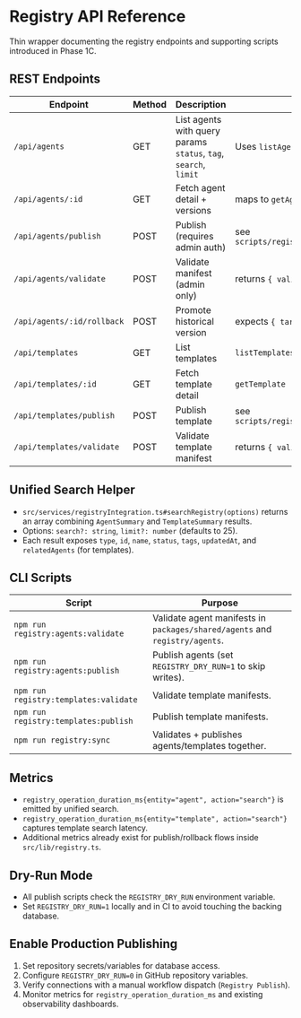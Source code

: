 # Registry API Reference

Thin wrapper documenting the registry endpoints and supporting scripts introduced in Phase 1C.

## REST Endpoints

| Endpoint | Method | Description | Notes |
| --- | --- | --- | --- |
| `/api/agents` | GET | List agents with query params `status`, `tag`, `search`, `limit` | Uses `listAgents` under the hood |
| `/api/agents/:id` | GET | Fetch agent detail + versions | maps to `getAgent` |
| `/api/agents/publish` | POST | Publish (requires admin auth) | see `scripts/registry/publishAgents.ts` |
| `/api/agents/validate` | POST | Validate manifest (admin only) | returns `{ valid, errors }` |
| `/api/agents/:id/rollback` | POST | Promote historical version | expects `{ targetVersion }` |
| `/api/templates` | GET | List templates | `listTemplates` |
| `/api/templates/:id` | GET | Fetch template detail | `getTemplate` |
| `/api/templates/publish` | POST | Publish template | see `scripts/registry/publishTemplates.ts` |
| `/api/templates/validate` | POST | Validate template manifest | returns `{ valid, errors }` |

## Unified Search Helper

- `src/services/registryIntegration.ts#searchRegistry(options)` returns an array combining `AgentSummary` and `TemplateSummary` results.
- Options: `search?: string`, `limit?: number` (defaults to 25).
- Each result exposes `type`, `id`, `name`, `status`, `tags`, `updatedAt`, and `relatedAgents` (for templates).

## CLI Scripts

| Script | Purpose |
| --- | --- |
| `npm run registry:agents:validate` | Validate agent manifests in `packages/shared/agents` and `registry/agents`. |
| `npm run registry:agents:publish` | Publish agents (set `REGISTRY_DRY_RUN=1` to skip writes). |
| `npm run registry:templates:validate` | Validate template manifests. |
| `npm run registry:templates:publish` | Publish template manifests. |
| `npm run registry:sync` | Validates + publishes agents/templates together. |

## Metrics

- `registry_operation_duration_ms{entity="agent", action="search"}` is emitted by unified search.
- `registry_operation_duration_ms{entity="template", action="search"}` captures template search latency.
- Additional metrics already exist for publish/rollback flows inside `src/lib/registry.ts`.

## Dry-Run Mode

- All publish scripts check the `REGISTRY_DRY_RUN` environment variable.
- Set `REGISTRY_DRY_RUN=1` locally and in CI to avoid touching the backing database.

## Enable Production Publishing

1. Set repository secrets/variables for database access.
2. Configure `REGISTRY_DRY_RUN=0` in GitHub repository variables.
3. Verify connections with a manual workflow dispatch (`Registry Publish`).
4. Monitor metrics for `registry_operation_duration_ms` and existing observability dashboards.